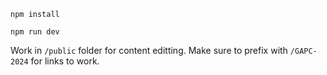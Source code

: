 ```
npm install
```

```
npm run dev
```

Work in `/public` folder for content editting. Make sure to prefix with `/GAPC-2024` for links to work.

